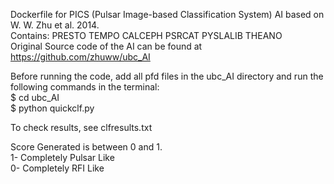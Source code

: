 Dockerfile for PICS (Pulsar Image-based Classification System) AI based on W. W. Zhu et al. 2014. \
Contains: PRESTO TEMPO CALCEPH PSRCAT PYSLALIB THEANO \
Original Source code of the AI can be found at https://github.com/zhuww/ubc_AI 




Before running the code, add all pfd files in the ubc_AI directory and run the following commands in the terminal: \
$ cd ubc_AI \
$ python quickclf.py 

To check results, see clfresults.txt 

Score Generated is between 0 and 1. \
1- Completely Pulsar Like \
0- Completely RFI Like 

